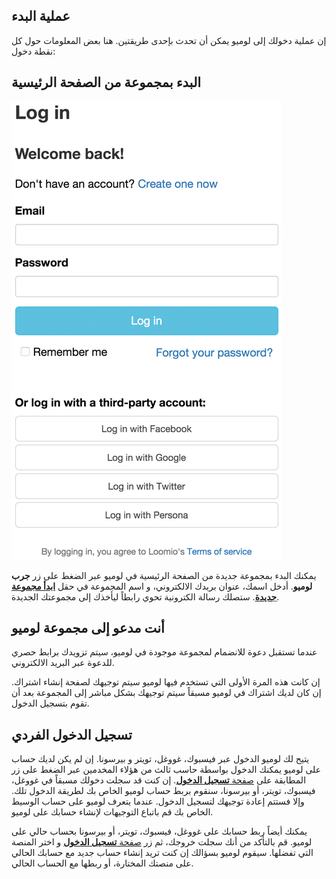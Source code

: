 

## عملية البدء

إن عملية دخولك إلى لوميو يمكن أن تحدث بإحدى طريقتين. هنا بعض المعلومات حول كل نقطة دخول:

## البدء بمجموعة من الصفحة الرئيسية

<img class="screenshot" alt="Log in page with single sign-on options" src="log_in_page.png" />

يمكنك البدء بمجموعة جديدة من الصفحة الرئيسية في لوميو عبر الضغط على زر **جرب لوميو**. أدخل اسمك، عنوان بريدك الالكتروني، و اسم المجموعة في حقل [**ابدأ مجموعة جديدة**](https.//www.loomio.org/start_group). ستصلك رسالة الكترونية تحوي رابطاً ليأخذك إلى مجموعتك الجديدة.

## أنت مدعو إلى مجموعة لوميو

عندما تستقبل دعوة للانضمام لمجموعة موجودة في لوميو، سيتم تزويدك برابط حصري للدعوة عبر البريد الالكتروني.

إن كانت هذه المرة الأولى التي تستخدم فيها لوميو سيتم توجيهك لصفحة إنشاء اشتراك. إن كان لديك اشتراك في لوميو مسبقاً سيتم توجيهك بشكل مباشر إلى المجموعة بعد أن تقوم بتسجيل الدخول.

## تسجيل الدخول الفردي 

يتيح لك لوميو الدخول عبر فيسبوك، غووغل، تويتر و بيرسونا. إن لم يكن لديك حساب على لوميو يمكنك الدخول بواسطة حاسب ثالث من هؤلاء المخدمين عبر الضغط على زر المطابقة على [صفحة **تسجيل الدخول**](http://loomio.org/sign_in). إن كنت قد سجلت دخولك مسبقاً في غووغل، فيسبوك، تويتر، أو بيرسونا، سنقوم بربط حساب لوميو الخاص بك لطريقة الدخول تلك. وإلا فستتم إعادة توجيهك لتسجيل الدخول. عندما يتعرف لوميو على حساب الوسيط الخاص بك قم باتباع التوجيهات لإنشاء حسابك على لوميو.

يمكنك أيضاً ربط حسابك على غووغل، فيسبوك، تويتر، أو بيرسونا بحساب حالي على لوميو. قم بالتأكد من أنك سجلت خروجك، ثم زر [صفحة **تسجيل الدخول**](https://www.loomio.org/users/sign_in) و اختر المنصة التي تفضلها. سيقوم لوميو بسؤالك إن كنت تريد إنشاء حساب جديد مع حسابك الحالي على منصتك المختارة، أو ربطها مع الحساب الحالي.

